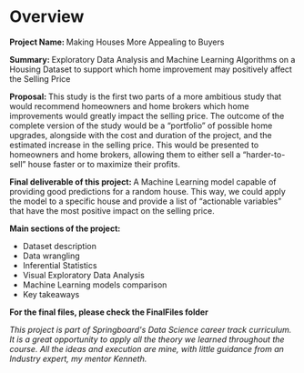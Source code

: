 # Overview
<p><b>Project Name: </b>Making Houses More Appealing to Buyers</p>
<p><b>Summary: </b>Exploratory Data Analysis and Machine Learning Algorithms on a Housing Dataset to support which
home improvement may positively affect the Selling Price</p>
<p><b>Proposal: </b>This study is the first two parts of a more ambitious study that would recommend homeowners and home brokers 
which home improvements would greatly impact the selling price. The outcome of the complete version of the study would be a “portfolio”
of possible home upgrades, alongside with the cost and duration of the project, and the estimated increase in the selling price. 
This would be presented to homeowners and home brokers, allowing them to either sell a “harder-to-sell” house faster or
to maximize their profits.</p>
<p><b>Final deliverable of this project: </b> A Machine Learning model capable of providing good predictions for a random house. This way, we could apply
the model to a specific house and provide a list of “actionable variables” that have the most positive impact on the selling price.</p>
<p><b>Main sections of the project: </b></p> 

* Dataset description
* Data wrangling
* Inferential Statistics
* Visual Exploratory Data Analysis
* Machine Learning models comparison
* Key takeaways

<p><b>For the final files, please check the FinalFiles folder</b></p>

<i>This project is part of Springboard's Data Science career track curriculum. It is a great opportunity to apply all the
theory we learned throughout the course. All the ideas and execution are mine, with little guidance from an Industry expert, my
mentor Kenneth.</i>
